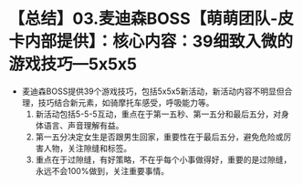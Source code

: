 # 【总结】03.麦迪森BOSS【萌萌团队-皮卡内部提供】：核心内容：39细致入微的游戏技巧—5x5x5

-   麦迪森BOSS提供39个游戏技巧，包括5x5x5新活动，新活动内容不明显但合理，技巧结合新元素，如骑摩托车感受，呼吸能力等。
    1.  新活动包括5-5-5互动，重点在于第一五秒、第一五分和最后五分，对身体语言、声音理解有益。
    2.  第一五分决定女生是否跟男生回家，重要性在于最后五分，避免危险或厉害人物，关注隙缝和标签。
    3.  重点在于过隙缝，有好策略，不在乎每个小事做得好，重要的是过隙缝，永远不会100%做到，关注重要事情。